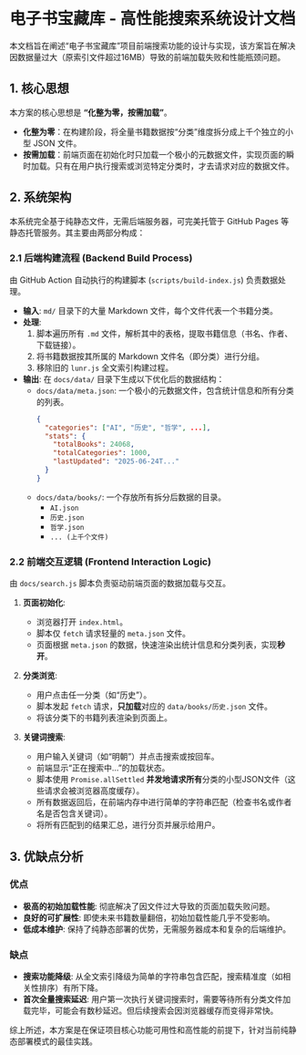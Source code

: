 # 电子书宝藏库 - 高性能搜索系统设计文档

本文档旨在阐述“电子书宝藏库”项目前端搜索功能的设计与实现，该方案旨在解决因数据量过大（原索引文件超过16MB）导致的前端加载失败和性能瓶颈问题。

## 1. 核心思想

本方案的核心思想是 **“化整为零，按需加载”**。

- **化整为零**：在构建阶段，将全量书籍数据按“分类”维度拆分成上千个独立的小型 JSON 文件。
- **按需加载**：前端页面在初始化时只加载一个极小的元数据文件，实现页面的瞬时加载。只有在用户执行搜索或浏览特定分类时，才去请求对应的数据文件。

## 2. 系统架构

本系统完全基于纯静态文件，无需后端服务器，可完美托管于 GitHub Pages 等静态托管服务。其主要由两部分构成：

### 2.1 后端构建流程 (Backend Build Process)

由 GitHub Action 自动执行的构建脚本 (`scripts/build-index.js`) 负责数据处理。

- **输入**: `md/` 目录下的大量 Markdown 文件，每个文件代表一个书籍分类。
- **处理**:
    1.  脚本遍历所有 `.md` 文件，解析其中的表格，提取书籍信息（书名、作者、下载链接）。
    2.  将书籍数据按其所属的 Markdown 文件名（即分类）进行分组。
    3.  移除旧的 `lunr.js` 全文索引构建过程。
- **输出**: 在 `docs/data/` 目录下生成以下优化后的数据结构：
    - `docs/data/meta.json`: 一个极小的元数据文件，包含统计信息和所有分类的列表。
      ```json
      {
        "categories": ["AI", "历史", "哲学", ...],
        "stats": {
          "totalBooks": 24068,
          "totalCategories": 1000,
          "lastUpdated": "2025-06-24T..."
        }
      }
      ```
    - `docs/data/books/`: 一个存放所有拆分后数据的目录。
        - `AI.json`
        - `历史.json`
        - `哲学.json`
        - `... (上千个文件)`

### 2.2 前端交互逻辑 (Frontend Interaction Logic)

由 `docs/search.js` 脚本负责驱动前端页面的数据加载与交互。

1.  **页面初始化**:
    -   浏览器打开 `index.html`。
    -   脚本仅 `fetch` 请求轻量的 `meta.json` 文件。
    -   页面根据 `meta.json` 的数据，快速渲染出统计信息和分类列表，实现**秒开**。

2.  **分类浏览**:
    -   用户点击任一分类（如“历史”）。
    -   脚本发起 `fetch` 请求，**只加载**对应的 `data/books/历史.json` 文件。
    -   将该分类下的书籍列表渲染到页面上。

3.  **关键词搜索**:
    -   用户输入关键词（如“明朝”）并点击搜索或按回车。
    -   前端显示“正在搜索中...”的加载状态。
    -   脚本使用 `Promise.allSettled` **并发地请求所有**分类的小型JSON文件（这些请求会被浏览器高度缓存）。
    -   所有数据返回后，在前端内存中进行简单的字符串匹配（检查书名或作者名是否包含关键词）。
    -   将所有匹配到的结果汇总，进行分页并展示给用户。

## 3. 优缺点分析

### 优点

- **极高的初始加载性能**: 彻底解决了因文件过大导致的页面加载失败问题。
- **良好的可扩展性**: 即使未来书籍数量翻倍，初始加载性能几乎不受影响。
- **低成本维护**: 保持了纯静态部署的优势，无需服务器成本和复杂的后端维护。

### 缺点

- **搜索功能降级**: 从全文索引降级为简单的字符串包含匹配，搜索精准度（如相关性排序）有所下降。
- **首次全量搜索延迟**: 用户第一次执行关键词搜索时，需要等待所有分类文件加载完毕，可能会有数秒延迟。但后续搜索会因浏览器缓存而变得非常快。

综上所述，本方案是在保证项目核心功能可用性和高性能的前提下，针对当前纯静态部署模式的最佳实践。
